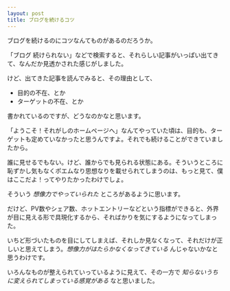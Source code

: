 ```yaml
---
layout: post
title: ブログを続けるコツ
---
```


ブログを続けるのにコツなんてものがあるのだろうか。

「ブログ 続けられない」などで検索すると、それらしい記事がいっぱい出てきて、なんだか見透かされた感じがしました。

けど、出てきた記事を読んでみると、その理由として、

- 目的の不在、とか
- ターゲットの不在、とか

書かれているのですが、どうなのかなと思います。

「ようこそ！それがしのホームページへ」なんてやっていた頃は、目的も、ターゲットも定めていなかったと思うんですよ。それでも続けることができていましたから。

誰に見せるでもない。けど、誰からでも見られる状態にある。そういうところに恥ずかし気もなくポエムなり思想なりを載せられてしまうのは、もっと見て、僕はここだよ！ってやりたかったわけでしょ。

そういう *想像力でやっていられた* ところがあるように思います。

だけど、PV数やシェア数、ホットエントリーなどという指標ができると、外界が目に見える形で具現化するから、そればかりを気にするようになってしまった。

いちど形づいたものを目にしてしまえば、それしか見なくなって、それだけが正しいと思えてしまう。*想像力がはたらかなくなってきている* んじゃないかなと思うわけです。

いろんなものが整えられていっているように見えて、その一方で *知らないうちに変えられてしまっている感覚がある* なと思いました。
